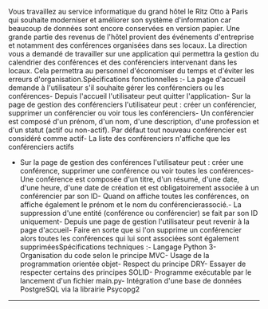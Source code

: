 Vous travaillez au service informatique du grand hôtel le Ritz Otto à Paris qui souhaite moderniser et améliorer 
son système d'information car beaucoup de données sont encore conservées en version papier. 
Une grande partie des revenus de l'hôtel provient des événements d'entreprise et notamment des conférences organisées 
dans ses locaux.
La direction vous a demandé de travailler sur une application qui permettra la gestion du calendrier des conférences 
et des conférenciers intervenant dans les locaux. Cela permettra au personnel d'économiser du temps et d'éviter les 
erreurs d'organisation.Spécifications fonctionnelles :- La page d'accueil demande à l'utilisateur s'il souhaite gérer les 
conférenciers ou les conférences- Depuis l'accueil l'utilisateur peut quitter l'application- 
Sur la page de gestion des conférenciers l'utilisateur peut : créer un conférencier, supprimer un conférencier ou voir tous les conférenciers- Un conférencier est composé d'un prénom, d'un nom, d'une description, d'une profession et d'un statut 
(actif ou non-actif). 
Par défaut tout nouveau conférencier est considéré comme actif- 
La liste des conférenciers n'affiche que les conférenciers actifs
- Sur la page de gestion des conférences l'utilisateur peut : 
créer une conférence, supprimer une conférence ou voir toutes les conférences- 
Une conférence est composée d'un titre, d'un résumé, d'une date, d'une heure, d'une date de création 
et est obligatoirement associée à un conférencier par son ID- Quand on affiche toutes les conférences, 
on affiche également le prénom et le nom du conférencierassocié.- 
La suppression d'une entité (conférence ou conférencier) se fait par son ID uniquement- 
Depuis une page de gestion l'utilisateur peut revenir à la page d'accueil- 
Faire en sorte que si l'on supprime un conférencier alors toutes les conférences qui lui sont associées sont 
également suppriméesSpécifications techniques :- Langage Python 3- Organisation du code selon le principe MVC- 
Usage de la programmation orientée objet- Respect du principe DRY- Essayer de respecter certains des principes SOLID- 
Programme exécutable par le lancement d'un fichier main.py- 
Intégration d'une base de données PostgreSQL via la librairie Psycopg2
---------------------------------------------------------------------------------------------------------------------
